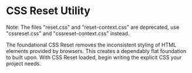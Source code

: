 CSS Reset Utility
===============

Note: The files "reset.css" and "reset-context.css" are deprecated, use "cssreset.css" and
"cssreset-context.css" instead.

The foundational CSS Reset removes the inconsistent styling
of HTML elements provided by browsers. This creates a 
dependably flat foundation to built upon. With CSS Reset 
loaded, begin writing the explicit CSS your project needs.
